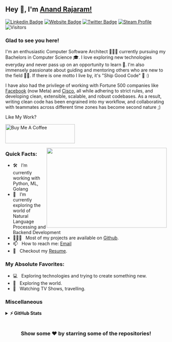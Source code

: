 ## Hey 👋, I'm [Anand Rajaram!](https://github.com/anandrajaram21/)

[![Linkedin Badge](https://img.shields.io/badge/LinkedIn-0077B5?style=for-the-badge&logo=linkedin&logoColor=white)](https://linkedin.com/in/hari-r-kartha)
[![Website Badge](https://img.shields.io/badge/website-000000?style=for-the-badge&logo=About.me&logoColor=white)](https://anandrajaram.dev)
[![Twitter Badge](https://img.shields.io/badge/Twitter-1DA1F2?style=for-the-badge&logo=twitter&logoColor=white)](https://twitter.com/anandrajaram21)
[![Steam Profile](https://img.shields.io/badge/Steam-000000?style=for-the-badge&logo=steam&logoColor=white)](https://steamcommunity.com/id/anandrajaram21/)
![Visitors](https://api.visitorbadge.io/api/visitors?path=https%3A%2F%2Fgithub.com%2Fanandrajaram21&label=Visitors&countColor=%23263759)

### Glad to see you here! &nbsp; 

I'm an enthusiastic Computer Software Architect 👨🏻‍💻 currently pursuing my Bachelors in Computer Science 🎓. I love exploring new technologies everyday and never pass up on an opportunity to learn 📱. I'm also immensely passionate about guiding and mentoring others who are new to the field 👨‍🏫. If there is one motto I live by, it's "Ship Good Code" 🚢 :)

I have also had the privilege of working with Fortune 500 companies like [Facebook](https://meta.com) (now Meta) and [Cisco](https://cisco.com), all while adhering to strict rules, and developing clean, extensible, scalable, and robust codebases. As a result, writing clean code has been engrained into my workflow, and collaborating with teammates across different time zones has become second nature ;)

Like My Work?

<a href="https://www.buymeacoffee.com/anandrajaram21" target="_blank"><img src="https://cdn.buymeacoffee.com/buttons/v2/default-yellow.png" alt="Buy Me A Coffee" height="60px" width="217px" ></a>

<img align="right" height="250" width="375" alt="" src="https://media3.giphy.com/media/aNqEFrYVnsS52/giphy.gif?cid=ecf05e4702ybl5wovia9vx3ujmuw7kony7zys0w1fu81xw3j&rid=giphy.gif&ct=g" />

### Quick Facts:

- 🛠 &nbsp; I’m currently working with Python, ML, Golang
- 🚀 &nbsp; I’m currently exploring the world of Natural Language Processing and Backend Development
- 👨🏻‍💻 &nbsp; Most of my projects are available on [Github](https://github.com/harikartha02).
- 📫 &nbsp; How to reach me: [Email](mailto:karthahari02@gmail.com)
- 📝 &nbsp; Checkout my [Resume](https://drive.google.com/file/d/146UZmgfEDcd2Ts7v3A6stW7oQfLqr9-j/view?usp=sharing).

### My Absolute Favorites:

- 💻 &nbsp; Exploring technologies and trying to create something new. 
- 🍕 &nbsp; Exploring the world.
- 📰 &nbsp; Watching TV Shows, travelling.

<!--
<code><img height="25" src="https://raw.githubusercontent.com/github/explore/80688e429a7d4ef2fca1e82350fe8e3517d3494d/topics/sass/sass.png" alt="sass"></code>
-->

### Miscellaneous

<details>	
  <summary><b>⚡ GitHub Stats</b></summary>

  <br />
  <img height="180em" src="https://github-readme-stats.vercel.app/api?username=harikartha02&show_icons=true&hide_border=true&&count_private=true&include_all_commits=true" />
  <img height="180em" src="https://github-readme-stats.vercel.app/api/top-langs/?username=harikartha02&exclude_repo=KNN-Image-Classification&show_icons=true&hide_border=true&layout=compact&langs_count=8"/>
</details>


#

<div align="center">

### Show some ❤️ by starring some of the repositories!

</div>
